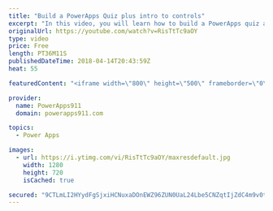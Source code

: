 ```yaml
---
title: "Build a PowerApps Quiz plus intro to controls"
excerpt: "In this video, you will learn how to build a PowerApps quiz and in the process get introduced to several controls, the Switch Function and some app building tips. A little bit for everyone.   Topics covered:  • Building a quiz with a calculated score  • Toggle Control  • Radio Control  • Date Picker"
originalUrl: https://youtube.com/watch?v=RisTtTc9aOY
type: video
price: Free
length: PT36M11S
publishedDateTime: 2018-04-14T20:43:59Z
heat: 55

featuredContent: "<iframe width=\"800\" height=\"500\" frameborder=\"0\" src=\"https://www.youtube.com/embed/RisTtTc9aOY\" allow=\"accelerometer; autoplay; encrypted-media; gyroscope; picture-in-picture\" allowfullscreen></iframe>"

provider:
  name: PowerApps911
  domain: powerapps911.com

topics:
  - Power Apps

images:
  - url: https://i.ytimg.com/vi/RisTtTc9aOY/maxresdefault.jpg
    width: 1280
    height: 720
    isCached: true

secured: "9CTLmLI2HYydFgSjxiHCNuxaDOnEWZ96ZUN0UaL24Lbe5CNZqtIjZdC4m9v0t+l7s2PG1tiXVK5UIMopp9KGQQbk60B0lC44sy97MeJapcqsbfIaWNsri4yp4TJ7xtQJh7ueK5MR0jET+oapvITneApkaBT1c832m63j6oRI8Hy3DC2y0bQ7KTa/HZ+bjUunpd7w91AmHdi0WjD2CXlPje3SyCXL2QFpMpDt49BZl+VURYJw2kdlF5fDlDzLfzIreomAVkpNrHox1YNmbdws2KSAwQuxC8UYDR3ZYm72KHJ+cFGit9jw0NMLeQImhcCTftndNC8qih0DK3mDmSMQROqKc77kXl2/W3u9XU1epKx7AzDrBHe2TgspgeuCQFVK+c4mj53Jyg5gnezh2lQLIg==;2GnVjlCa27kcvPxHTnmmZA=="
---
```


